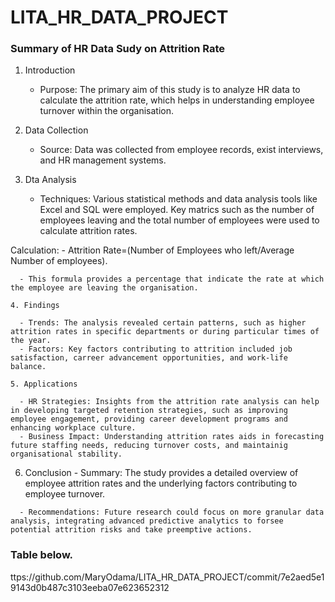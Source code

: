 # LITA_HR_DATA_PROJECT

### Summary of HR Data Sudy on Attrition Rate

   1. Introduction

      - Purpose: The primary aim of this study is to analyze HR data to calculate the attrition rate, which helps in understanding employee turnover within the organisation.
     
   2. Data Collection

       - Source: Data was collected from employee records, exist interviews, and HR management systems.
     
   3. Dta Analysis

      - Techniques: Various statistical methods and data analysis tools like Excel and SQL were employed. Key matrics such as the number of employees leaving and the total number of employees were used to calculate attrition rates.
     
Calculation:
      - Attrition Rate=(Number of Employees who left/Average Number of employees).

      - This formula provides a percentage that indicate the rate at which the employee are leaving the organisation.

    4. Findings

      - Trends: The analysis revealed certain patterns, such as higher attrition rates in specific departments or during particular times of the year.
      - Factors: Key factors contributing to attrition included job satisfaction, carreer advancement opportunities, and work-life balance.

    5. Applications

      - HR Strategies: Insights from the attrition rate analysis can help in developing targeted retention strategies, such as improving employee engagement, providing career development programs and enhancing workplace culture.
      - Business Impact: Understanding attrition rates aids in forecasting future staffing needs, reducing turnover costs, and maintainig organisational stability.

   6.  Conclusion
      - Summary: The study provides a detailed overview of employee attrition rates and the underlying factors contributing to employee turnover.

      - Recommendations: Future research could focus on more granular data analysis, integrating advanced predictive analytics to forsee potential attrition risks and take preemptive actions.

### Table below.

ttps://github.com/MaryOdama/LITA_HR_DATA_PROJECT/commit/7e2aed5e19143d0b487c3103eeba07e623652312
